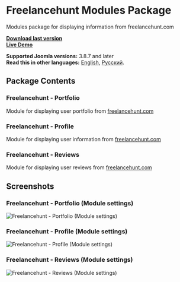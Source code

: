 # Freelancehunt Modules Package
Modules package for displaying information from freelancehunt.com

**[Download last version](https://github.com/Septdir/pkg_freelancehunt_modules/releases/latest)**   
**[Live Demo](https://septdir.ru/work.html)**

**Supported Joomla versions:** 3.8.7 and later  
**Read this in other languages:** 
[English](https://github.com/Septdir/pkg_freelancehunt_modules/blob/master/README.md), 
[Русский](https://github.com/Septdir/pkg_freelancehunt_modules/blob/master/README.ru-RU.md).


## Package Contents
### Freelancehunt - Portfolio
Module for displaying user portfolio from [freelancehunt.com](https://freelancehunt.com/r/Byv3Y)

### Freelancehunt - Profile
Module for displaying user information from [freelancehunt.com](https://freelancehunt.com/r/Byv3Y)

### Freelancehunt - Reviews
Module for displaying user reviews from [freelancehunt.com](https://freelancehunt.com/r/Byv3Y)


## Screenshots
### Freelancehunt - Portfolio (Module settings)
![Freelancehunt - Portfolio (Module settings)](https://septdir.ru/images/blog/37/portfolio-en.jpg)

### Freelancehunt - Profile (Module settings)
![Freelancehunt - Profile (Module settings)](https://septdir.ru/images/blog/37/profile-en.jpg)

### Freelancehunt - Reviews (Module settings)
![Freelancehunt - Reviews (Module settings)](https://septdir.ru/images/blog/37/reviews-en.jpg)